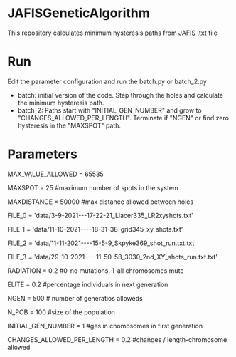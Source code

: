 # JAFISGeneticAlgorithm
This repository calculates minimum hysteresis paths from JAFIS .txt file

# Run

Edit the parameter configuration and run the batch.py or batch_2.py 
- batch: initial version of the code.  Step through the holes and calculate the minimum hysteresis path.
- batch_2: Paths start with "INITIAL_GEN_NUMBER" and grow to "CHANGES_ALLOWED_PER_LENGTH". Terminate if "NGEN" or find zero hysteresis in the "MAXSPOT" path.

# Parameters

MAX_VALUE_ALLOWED = 65535

MAXSPOT = 25 #maximum number of spots in the system

MAXDISTANCE = 50000 #max distance allowed between holes

FILE_0 = 'data/3-9-2021---17-22-21_Llacer335_LR2xyshots.txt'

FILE_1 = 'data/11-10-2021----18-31-38_grid345_xy_shots.txt'

FILE_2 = 'data/11-11-2021----15-5-9_Skpyke369_shot_run.txt.txt'

FILE_3 = 'data/29-10-2021----11-50-58_3030_2nd_XY_shots_run.txt.txt'

RADIATION = 0.2 #0-no mutations. 1-all chromosomes mute

ELITE = 0.2 #percentage individuals  in next generation

NGEN = 500 # number of generatios alloweds

N_POB = 100 #size of the population

INITIAL_GEN_NUMBER = 1 #ges in chomosomes in first generation

CHANGES_ALLOWED_PER_LENGTH = 0.2 #changes / length-chromosome allowed
